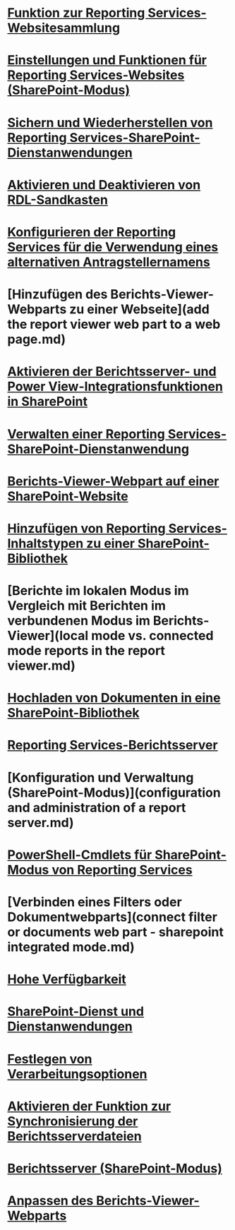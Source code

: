 # [Funktion zur Reporting Services-Websitesammlung](reporting-services-site-collection-features.md)
# [Einstellungen und Funktionen für Reporting Services-Websites (SharePoint-Modus)](reporting-services-site-settings-and-site-features-sharepoint-mode.md)
# [Sichern und Wiederherstellen von Reporting Services-SharePoint-Dienstanwendungen](backup-and-restore-reporting-services-sharepoint-service-applications.md)
# [Aktivieren und Deaktivieren von RDL-Sandkasten](enable-and-disable-rdl-sandboxing.md)
# [Konfigurieren der Reporting Services für die Verwendung eines alternativen Antragstellernamens](configure-reporting-services-to-use-a-subject-alternative-name.md)
# [Hinzufügen des Berichts-Viewer-Webparts zu einer Webseite](add the report viewer web part to a web page.md)
# [Aktivieren der Berichtsserver- und Power View-Integrationsfunktionen in SharePoint](activate-the-report-server-and-power-view-integration-features-in-sharepoint.md)
# [Verwalten einer Reporting Services-SharePoint-Dienstanwendung](manage-a-reporting-services-sharepoint-service-application.md)
# [Berichts-Viewer-Webpart auf einer SharePoint-Website](report-viewer-web-part-on-a-sharepoint-site.md)
# [Hinzufügen von Reporting Services-Inhaltstypen zu einer SharePoint-Bibliothek](add-reporting-services-content-types-to-a-sharepoint-library.md)
# [Berichte im lokalen Modus im Vergleich mit Berichten im verbundenen Modus im Berichts-Viewer](local mode vs. connected mode reports in the report viewer.md)
# [Hochladen von Dokumenten in eine SharePoint-Bibliothek](upload-documents-to-a-sharepoint-library-reporting-services-in-sharepoint-mode.md)
# [Reporting Services-Berichtsserver](reporting-services-berichtsserver.md)
# [Konfiguration und Verwaltung (SharePoint-Modus)](configuration and administration of a report server.md)
# [PowerShell-Cmdlets für SharePoint-Modus von Reporting Services](powershell-cmdlets-for-reporting-services-sharepoint-mode.md)
# [Verbinden eines Filters oder Dokumentwebparts](connect filter or documents web part - sharepoint integrated mode.md)
# [Hohe Verfügbarkeit](high-availability-reporting-services.md)
# [SharePoint-Dienst und Dienstanwendungen](reporting-services-sharepoint-service-and-service-applications.md)
# [Festlegen von Verarbeitungsoptionen](set-processing-options-reporting-services-in-sharepoint-integrated-mode.md)
# [Aktivieren der Funktion zur Synchronisierung der Berichtsserverdateien](activate-the-report-server-file-sync-feature-in-sharepoint-ca.md)
# [Berichtsserver (SharePoint-Modus)](reporting-services-report-server-sharepoint-mode.md)
# [Anpassen des Berichts-Viewer-Webparts](customize-the-report-viewer-web-part.md)
